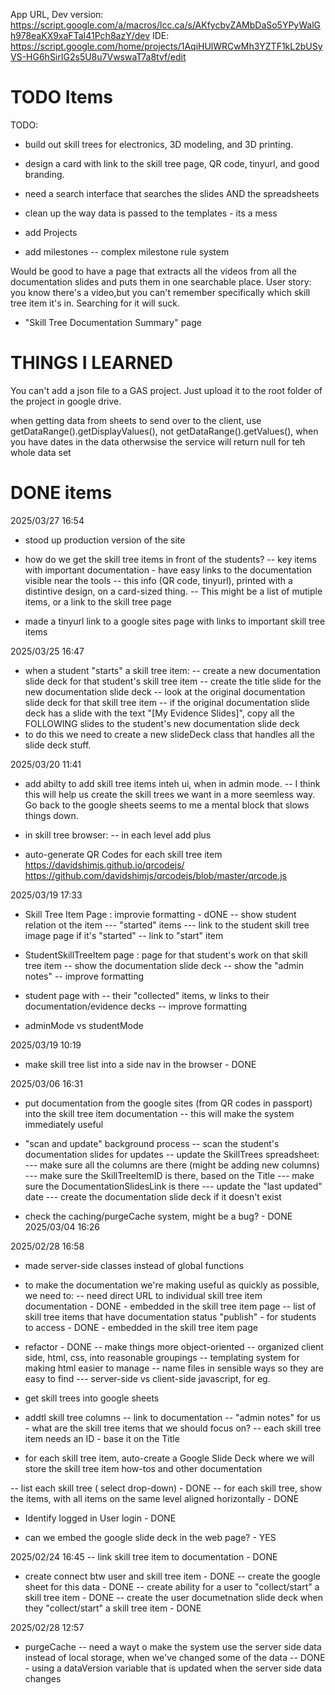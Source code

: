 App URL, Dev version: https://script.google.com/a/macros/lcc.ca/s/AKfycbyZAMbDaSo5YPyWalGh978eaKX9xaFTaI41Pch8azY/dev
IDE: https://script.google.com/home/projects/1AqiHUlWRCwMh3YZTF1kL2bUSyVS-HG6hSirIG2s5U8u7VwswaT7a8tvf/edit 

# TODO Items


TODO:
- build out skill trees for electronics, 3D modeling, and 3D printing.

- design a card with link to the skill tree page, QR code, tinyurl, and good branding.

- need a search interface that searches the slides AND the spreadsheets

- clean up the way data is passed to the templates - its a mess

- add Projects
- add milestones
-- complex milestone rule system

Would be good to have a page that extracts all the videos from all the documentation slides and puts them in one searchable place. 
User story: you know there's a video,but you can't remember specifically which skill tree item it's in. Searching for it will suck.
- "Skill Tree Documentation Summary" page


# THINGS I LEARNED
You can't add a json file to a GAS project. Just upload it to the root folder of the project in google drive.

when getting data from sheets to send over to the client, use getDataRange().getDisplayValues(), not getDataRange().getValues(), when you have dates in the data
otherwsise the service will return null for teh whole data set


# DONE items
2025/03/27 16:54
- stood up production version of the site

- how do we get the skill tree items in front of the students?
-- key items with important documentation - have easy links to the documentation visible near the tools
-- this info (QR code, tinyurl), printed with a distintive design, on a card-sized thing.
-- This might be a list of mutiple items, or a link to the skill tree page 
- made a tinyurl link to a google sites page with links to important skill tree items



2025/03/25 16:47
- when a student "starts" a skill tree item:
-- create a new documentation slide deck for that student's skill tree item
-- create the title slide for the new documentation slide deck
-- look at the original documentation slide deck for that skill tree item
-- if the original documentation slide deck has a slide with the text "[My Evidence Slides]", copy all the FOLLOWING slides to the student's new documentation slide deck
- to do this we need to create a new slideDeck class that handles all the slide deck stuff.


2025/03/20 11:41

- add abilty to add skill tree items inteh ui, when in admin mode.
-- I think this will help us create the skill trees we want in a more seemless way. Go back to the google sheets seems to me a mental block that slows things down.
- in skill tree browser:
-- in each level add plus 

- auto-generate QR Codes for each skill tree item
https://davidshimjs.github.io/qrcodejs/ 
https://github.com/davidshimjs/qrcodejs/blob/master/qrcode.js 


2025/03/19 17:33
- Skill Tree Item Page : improvie formatting - dONE
-- show student relation ot the item
--- "started" items
--- link to the student skill tree image page if it's "started"
-- link to "start" item

- StudentSkillTreeItem page : page for that student's work on that skill tree item
-- show the documentation slide deck
-- show the "admin notes"
-- improve formatting

- student page with
-- their "collected" items, w links to their documentation/evidence decks
-- improve formatting

- adminMode vs studentMode

2025/03/19 10:19 
- make skill tree list into a side nav in the browser - DONE


2025/03/06 16:31

- put documentation  from the google sites (from QR codes in passport) into the skill tree item documentation
-- this will make the system immediately useful

- "scan and update" background process
-- scan the student's documentation slides for updates
-- update the SkillTrees spreadsheet:
--- make sure all the columns are there (might be adding new columns)
--- make sure the SkillTreeItemID is there, based on the Title
--- make sure the DocumentationSlidesLink is there
--- update the "last updated" date
--- create the documentation slide deck if it doesn't exist

- check the caching/purgeCache system, might be a bug? - DONE 2025/03/04 16:26

2025/02/28 16:58
- made server-side classes instead of global functions

- to make the documentation we're making useful as quickly as possible, we need to:
-- need direct URL to individual skill tree item documentation - DONE - embedded in the skill tree item page
-- list of skill tree items that have documentation status "publish" - for students to access - DONE - embedded in the skill tree item page


- refactor - DONE
-- make things more object-oriented
-- organized client side, html, css, into reasonable groupings
-- templating system for making html easier to manage
-- name files in sensible ways so they are easy to find
--- server-side vs client-side javascript, for eg.


- get skill trees into google sheets
- addtl skill tree columns
-- link to documentation
-- "admin notes" for us - what are the skill tree items that we should focus on?
-- each skill tree item needs an ID - base it on the Title
- for each skill tree item, auto-create a Google Slide Deck where we will store the skill tree item how-tos and other documentation

-- list each skill tree ( select drop-down) - DONE
-- for each skill tree, show the items, with all items on the same level aligned horizontally - DONE

- Identify logged in User login - DONE


- can we embed the google slide deck in the web page? - YES

2025/02/24 16:45
-- link skill tree item to documentation - DONE
- create connect btw user and skill tree item - DONE
-- create the google sheet for this data - DONE
-- create ability for a user to "collect/start" a skill tree item - DONE
-- create the user documetnation slide deck when they "collect/start" a skill tree item - DONE

2025/02/28 12:57
- purgeCache 
-- need a wayt o make the system use the server side data instead of local storage, when we've changed some of the data
-- DONE - using a dataVersion variable that is updated when the server side data changes

